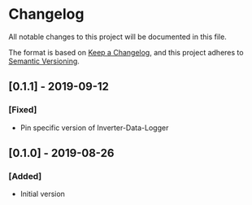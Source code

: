 # Changelog
All notable changes to this project will be documented in this file.

The format is based on [Keep a Changelog](https://keepachangelog.com/en/1.0.0/),
and this project adheres to [Semantic Versioning](https://semver.org/spec/v2.0.0.html).

## [0.1.1] - 2019-09-12
### [Fixed]
- Pin specific version of Inverter-Data-Logger

## [0.1.0] - 2019-08-26
### [Added]
- Initial version
